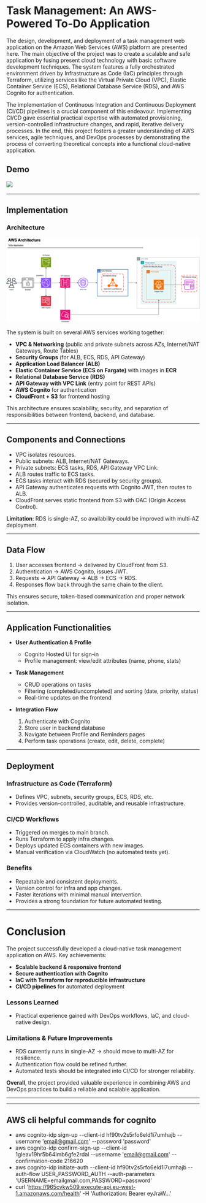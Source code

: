 # Task Management: An AWS-Powered To-Do Application

The design, development, and deployment of a task management web application on the Amazon Web Services (AWS) platform are presented here. The main objective of the project was to create a scalable and safe application by fusing present cloud technology with basic software development techniques. The system features a fully orchestrated environment driven by Infrastructure as Code (IaC) principles through Terraform, utilizing services like the Virtual Private Cloud (VPC), Elastic Container Service (ECS), Relational Database Service (RDS), and AWS Cognito for authentication.

The implementation of Continuous Integration and Continuous Deployment (CI/CD) pipelines is a crucial component of this endeavour. Implementing CI/CD gave essential practical expertise with automated provisioning, version-controlled infrastructure changes, and rapid, iterative delivery processes. In the end, this project fosters a greater understanding of AWS services, agile techniques, and DevOps processes by demonstrating the process of converting theoretical concepts into a functional cloud-native application.

## Demo 

![](assets/demo.gif)

---

## Implementation

### Architecture

![ToDo Application - AWS Architecture](/assets/AWSArch.png)

The system is built on several AWS services working together:

- **VPC & Networking** (public and private subnets across AZs, Internet/NAT Gateways, Route Tables)  
- **Security Groups** (for ALB, ECS, RDS, API Gateway)  
- **Application Load Balancer (ALB)**  
- **Elastic Container Service (ECS on Fargate)** with images in **ECR**  
- **Relational Database Service (RDS)**  
- **API Gateway with VPC Link** (entry point for REST APIs)  
- **AWS Cognito** for authentication  
- **CloudFront + S3** for frontend hosting  

This architecture ensures scalability, security, and separation of responsibilities between frontend, backend, and database.

---

## Components and Connections

- VPC isolates resources.  
- Public subnets: ALB, Internet/NAT Gateways.  
- Private subnets: ECS tasks, RDS, API Gateway VPC Link.  
- ALB routes traffic to ECS tasks.  
- ECS tasks interact with RDS (secured by security groups).  
- API Gateway authenticates requests with Cognito JWT, then routes to ALB.  
- CloudFront serves static frontend from S3 with OAC (Origin Access Control).  

**Limitation**: RDS is single-AZ, so availability could be improved with multi-AZ deployment.

---

## Data Flow

1. User accesses frontend → delivered by CloudFront from S3.  
2. Authentication → AWS Cognito, issues JWT.  
3. Requests → API Gateway → ALB → ECS → RDS.  
4. Responses flow back through the same chain to the client.  

This ensures secure, token-based communication and proper network isolation.

---

## Application Functionalities

- **User Authentication & Profile**  
  - Cognito Hosted UI for sign-in  
  - Profile management: view/edit attributes (name, phone, stats)  

- **Task Management**  
  - CRUD operations on tasks  
  - Filtering (completed/uncompleted) and sorting (date, priority, status)  
  - Real-time updates on the frontend  

- **Integration Flow**  
  1. Authenticate with Cognito  
  2. Store user in backend database  
  3. Navigate between Profile and Reminders pages  
  4. Perform task operations (create, edit, delete, complete)  

---

## Deployment

### Infrastructure as Code (Terraform)
- Defines VPC, subnets, security groups, ECS, RDS, etc.  
- Provides version-controlled, auditable, and reusable infrastructure.  

### CI/CD Workflows
- Triggered on merges to main branch.  
- Runs Terraform to apply infra changes.  
- Deploys updated ECS containers with new images.  
- Manual verification via CloudWatch (no automated tests yet).  

### Benefits
- Repeatable and consistent deployments.  
- Version control for infra and app changes.  
- Faster iterations with minimal manual intervention.  
- Provides a strong foundation for future automated testing.  

---

# Conclusion

The project successfully developed a cloud-native task management application on AWS. Key achievements:

- **Scalable backend & responsive frontend**  
- **Secure authentication with Cognito**  
- **IaC with Terraform for reproducible infrastructure**  
- **CI/CD pipelines** for automated deployment  

### Lessons Learned
- Practical experience gained with DevOps workflows, IaC, and cloud-native design.  

### Limitations & Future Improvements
- RDS currently runs in single-AZ → should move to multi-AZ for resilience.  
- Authentication flow could be refined further.  
- Automated tests should be integrated into CI/CD for stronger reliability.  

**Overall**, the project provided valuable experience in combining AWS and DevOps practices to build a reliable and scalable application.

---
---

## AWS cli helpful commands for cognito
- aws cognito-idp sign-up --client-id hf90tv2s5rfo6eld1i7umhajb --username 'email@gmail.com' --password 'password'
- aws cognito-idp confirm-sign-up --client-id 1gleav19hr5b64lmb6gfe2rdal --username 'email@gmail.com' --confirmation-code 216620
- aws cognito-idp initiate-auth --client-id hf90tv2s5rfo6eld1i7umhajb --auth-flow USER_PASSWORD_AUTH --auth-parameters 'USERNAME=emailgmail.com,PASSWORD=password'
- curl 'https://965cvkw509.execute-api.eu-west-1.amazonaws.com/health' -H 'Authorization: Bearer eyJraW...'
